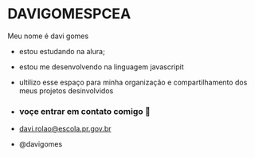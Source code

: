 # DAVIGOMESPCEA
Meu nome é davi gomes

- estou estudando na alura;
- estou me desenvolvendo na linguagem javascripit
- ultilizo esse espaço para minha organização e compartilhamento dos meus projetos desinvolvidos

- ### voçe entrar em contato comigo 📧

- davi.rolao@escola.pr.gov.br

- @davigomes
